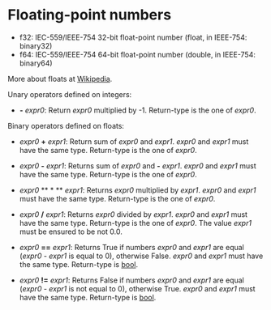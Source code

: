 # Floating-point numbers

- f32: IEC-559/IEEE-754 32-bit float-point number (float, in IEEE-754:
  binary32)
- f64: IEC-559/IEEE-754 64-bit float-point number (double, in IEEE-754:
  binary64)

More about floats at [Wikipedia](https://en.wikipedia.org/wiki/IEEE_754).

Unary operators defined on integers:

- **-** *expr0*: Return *expr0* multiplied by -1. Return-type is the one of
  *expr0*.

Binary operators defined on floats:

- *expr0* **+** *expr1*: Return sum of *expr0* and *expr1*. *expr0* and *expr1*
  must have the same type. Return-type is the one of *expr0*.
- *expr0* **-** *expr1*: Returns sum of *expr0* and **-** *expr1*. *expr0* and
  *expr1* must have the same type. Return-type is the one of *expr0*.
- *expr0* ** \* ** *expr1*: Returns *expr0* multiplied by *expr1*. *expr0* and
  *expr1* must have the same type. Return-type is the one of *expr0*.
- *expr0* **/** *expr1*: Returns *expr0* divided by *expr1*. *expr0* and
  *expr1* must have the same type. Return-type is the one of *expr0*.
  The value *expr1* must be ensured to be not 0.0.

- *expr0* **==** *expr1*: Returns True if numbers *expr0* and *expr1* are equal
  (*expr0* - *expr1* is equal to 0), otherwise False.  *expr0* and *expr1* must
  have the same type. Return-type is [bool](./kernel_bool.md).
- *expr0* **!=** *expr1*: Returns False if numbers *expr0* and *expr1* are
  equal (*expr0* - *expr1* is not equal to 0), otherwise True. *expr0* and
  *expr1* must have the same type. Return-type is [bool](./kernel_bool.md).
